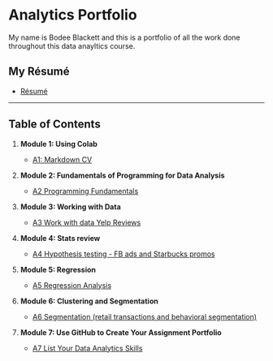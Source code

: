 # Analytics Portfolio
My name is Bodee Blackett and this is a portfolio of all the work done throughout this data anayltics course.

## My Résumé
* [Résumé](https://colab.research.google.com/drive/157yLXxVQcCzgx5LBsgQFM-J-KnOmXRWT?usp=sharing)

---

## Table of Contents
1. **Module 1: Using Colab**
   * [A1: Markdown CV](https://colab.research.google.com/drive/157yLXxVQcCzgx5LBsgQFM-J-KnOmXRWT?usp=sharing)

2. **Module 2: Fundamentals of Programming for Data Analysis**
   - [A2 Programming Fundamentals](https://colab.research.google.com/drive/1lWI3O9jxKJwOaHM8B0DBYCrKzKvGnJrt?usp=sharing)

3. **Module 3: Working with Data**
   - [A3 Work with data Yelp Reviews](https://colab.research.google.com/drive/1XiNK4Kb_GNnWbZrLXuF9JjfOM0UDT2mm?usp=sharing)

4. **Module 4: Stats review**
   - [A4 Hypothesis testing - FB ads and Starbucks promos](https://colab.research.google.com/drive/1Zs8wQuhweroVmT0jaU1W58-Wg6pbqqnU?usp=sharing)

5. **Module 5: Regression**
   - [A5 Regression Analysis](https://colab.research.google.com/drive/1JceIL9Cjq--4vUBvrD-jsBQBDL2coDT7?usp=sharing)

6. **Module 6: Clustering and Segmentation**
   - [A6 Segmentation (retail transactions and behavioral segmentation)](https://colab.research.google.com/drive/1OTIulE4ltViVSGHT0VmPH8S9V7IOf0xf?usp=sharing)
  
7. **Module 7: Use GitHub to Create Your Assignment Portfolio**
    - [A7 List Your Data Analytics Skills](https://github.com/BodeeBlackett/Analytics/blob/622df3797bdde6111d0552bc9ce17032a0fbecaf/README.md)
